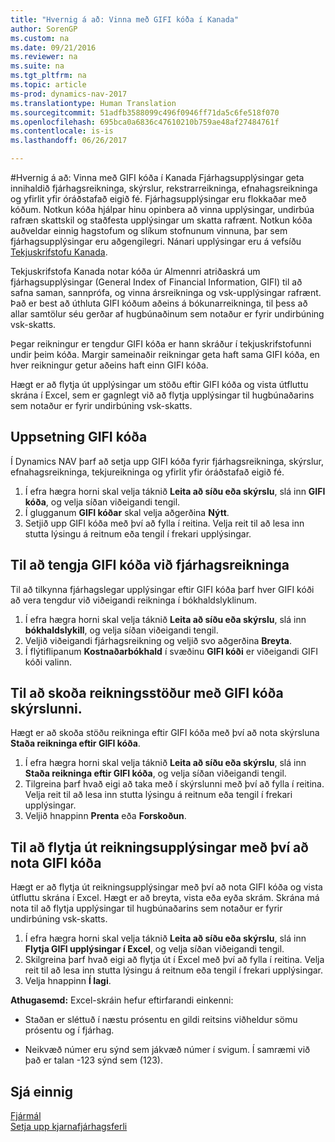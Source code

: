 ```yaml
---
title: "Hvernig á að: Vinna með GIFI kóða í Kanada"
author: SorenGP
ms.custom: na
ms.date: 09/21/2016
ms.reviewer: na
ms.suite: na
ms.tgt_pltfrm: na
ms.topic: article
ms-prod: dynamics-nav-2017
ms.translationtype: Human Translation
ms.sourcegitcommit: 51adfb3588099c496f0946ff71da5c6fe518f070
ms.openlocfilehash: 695bca0a6836c47610210b759ae48af27484761f
ms.contentlocale: is-is
ms.lasthandoff: 06/26/2017

---
```


#<a name="how-to-work-with-gifi-codes-in-canada"></a>Hvernig á að: Vinna með GIFI kóða í Kanada
Fjárhagsupplýsingar geta innihaldið fjárhagsreikninga, skýrslur, rekstrarreikninga, efnahagsreikninga og yfirlit yfir óráðstafað eigið fé. Fjárhagsupplýsingar eru flokkaðar með kóðum. Notkun kóða hjálpar hinu opinbera að vinna upplýsingar, undirbúa rafræn skattskil og staðfesta upplýsingar um skatta rafrænt. Notkun kóða auðveldar einnig hagstofum og slíkum stofnunum vinnuna, þar sem fjárhagsupplýsingar eru aðgengilegri. Nánari upplýsingar eru á vefsíðu [Tekjuskrifstofu Kanada](http://www.cra-arc.gc.ca/).

Tekjuskrifstofa Kanada notar kóða úr Almennri atriðaskrá um fjárhagsupplýsingar (General Index of Financial Information, GIFI) til að safna saman, sannprófa, og vinna ársreikninga og vsk-upplýsingar rafrænt. Það er best að úthluta GIFI kóðum aðeins á bókunarreikninga, til þess að allar samtölur séu gerðar af hugbúnaðinum sem notaður er fyrir undirbúning vsk-skatts.

Þegar reikningur er tengdur GIFI kóða er hann skráður í tekjuskrifstofunni undir þeim kóða. Margir sameinaðir reikningar geta haft sama GIFI kóða, en hver reikningur getur aðeins haft einn GIFI kóða.

Hægt er að flytja út upplýsingar um stöðu eftir GIFI kóða og vista útfluttu skrána í Excel, sem er gagnlegt við að flytja upplýsingar til hugbúnaðarins sem notaður er fyrir undirbúning vsk-skatts.

## <a name="to-set-up-gifi-codes"></a>Uppsetning GIFI kóða
Í Dynamics NAV þarf að setja upp GIFI kóða fyrir fjárhagsreikninga, skýrslur, efnahagsreikninga, tekjureikninga og yfirlit yfir óráðstafað eigið fé.

1. Í efra hægra horni skal velja táknið **Leita að síðu eða skýrslu**, slá inn **GIFI kóða**, og velja síðan viðeigandi tengil.
2. Í glugganum **GIFI kóðar** skal velja aðgerðina **Nýtt**.
3. Setjið upp GIFI kóða með því að fylla í reitina. Velja reit til að lesa inn stutta lýsingu á reitnum eða tengil í frekari upplýsingar.

## <a name="to-associate-gifi-codes-with-gl-accounts"></a>Til að tengja GIFI kóða við fjárhagsreikninga
Til að tilkynna fjárhagslegar upplýsingar eftir GIFI kóða þarf hver GIFI kóði að vera tengdur við viðeigandi reikninga í bókhaldslyklinum.

1. Í efra hægra horni skal velja táknið **Leita að síðu eða skýrslu**, slá inn **bókhaldslykill**, og velja síðan viðeigandi tengil.
2. Veljið viðeigandi fjárhagsreikning og veljið svo aðgerðina **Breyta**.
3. Í flýtiflipanum **Kostnaðarbókhald** í svæðinu **GIFI kóði** er viðeigandi GIFI kóði valinn.

## <a name="to-view-account-balances-using-the-gifi-code-report"></a>Til að skoða reikningsstöður með GIFI kóða skýrslunni.
Hægt er að skoða stöðu reikninga eftir GIFI kóða með því að nota skýrsluna **Staða reikninga eftir GIFI kóða**.

1. Í efra hægra horni skal velja táknið **Leita að síðu eða skýrslu**, slá inn **Staða reikninga eftir GIFI kóða**, og velja síðan viðeigandi tengil.
2. Tilgreina þarf hvað eigi að taka með í skýrslunni með því að fylla í reitina. Velja reit til að lesa inn stutta lýsingu á reitnum eða tengil í frekari upplýsingar.
3. Veljið hnappinn **Prenta** eða **Forskoðun**.

## <a name="to-export-balance-information-using-gifi-codes"></a>Til að flytja út reikningsupplýsingar með því að nota GIFI kóða
Hægt er að flytja út reikningsupplýsingar með því að nota GIFI kóða og vista útfluttu skrána í Excel. Hægt er að breyta, vista eða eyða skrám. Skrána má nota til að flytja upplýsingar til hugbúnaðarins sem notaður er fyrir undirbúning vsk-skatts.

1. Í efra hægra horni skal velja táknið **Leita að síðu eða skýrslu**, slá inn **Flytja GIFI upplýsingar í Excel**, og velja síðan viðeigandi tengil.
2. Skilgreina þarf hvað eigi að flytja út í Excel með því að fylla í reitina. Velja reit til að lesa inn stutta lýsingu á reitnum eða tengil í frekari upplýsingar.
3. Velja hnappinn **Í lagi**.

**Athugasemd:** Excel-skráin hefur eftirfarandi einkenni:

* Staðan er sléttuð í næstu prósentu en gildi reitsins viðheldur sömu prósentu og í fjárhag.

* Neikvæð númer eru sýnd sem jákvæð númer í svigum. Í samræmi við það er talan -123 sýnd sem (123).

## <a name="see-also"></a>Sjá einnig
[Fjármál](finance-setup.md)   
[Setja upp kjarnafjárhagsferli](finance-setup-setup-finance-setup.md)

